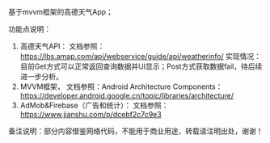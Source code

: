 基于mvvm框架的高德天气App；

功能点说明：
1. 高德天气API：
   文档参照：https://lbs.amap.com/api/webservice/guide/api/weatherinfo/
   实现情况：目前Get方式可以正常返回查询数据并UI显示；Post方式获取数据fail，待后续进一步分析。
2. MVVM框架，
   文档参照：Android Architecture Components：https://developer.android.google.cn/topic/libraries/architecture/
3. AdMob&Firebase（广告和统计）：
   文档参照：https://www.jianshu.com/p/dcebf2c7c9e3

备注说明：部分内容借鉴网络代码，不能用于商业用途，转载请注明出处，谢谢！ 
